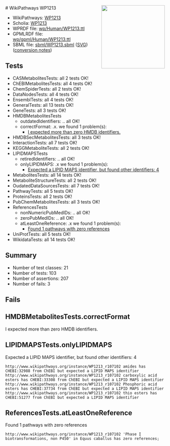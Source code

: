 <img style="float: right; width: 200px" src="../logo.png" />
# WikiPathways WP1213

* WikiPathways: [WP1213](https://identifiers.org/wikipathways:WP1213)
* Scholia: [WP1213](https://scholia.toolforge.org/wikipathways/WP1213)
* WPRDF file: [wp/Human/WP1213.ttl](../wp/Human/WP1213.ttl)
* GPMLRDF file: [wp/gpml/Human/WP1213.ttl](../wp/gpml/Human/WP1213.ttl)
* SBML file: [sbml/WP1213.sbml](../sbml/WP1213.sbml) ([SVG](../sbml/WP1213.svg)) ([conversion notes](../sbml/WP1213.txt))

## Tests
* CASMetabolitesTests: all 2 tests OK!
* ChEBIMetabolitesTests: all 4 tests OK!
* ChemSpiderTests: all 2 tests OK!
* DataNodesTests: all 4 tests OK!
* EnsemblTests: all 4 tests OK!
* GeneralTests: all 13 tests OK!
* GeneTests: all 3 tests OK!
* HMDBMetabolitesTests
    * outdatedIdentifiers: .. all OK!
    * correctFormat: .x. we found 1 problem(s):
        * [I expected more than zero HMDB identifiers.](#ad154c1e)
* HMDBSecMetabolitesTests: all 3 tests OK!
* InteractionTests: all 7 tests OK!
* KEGGMetaboliteTests: all 2 tests OK!
* LIPIDMAPSTests
    * retiredIdentifiers: .. all OK!
    * onlyLIPIDMAPS: .x we found 1 problem(s):
        * [Expected a LIPID MAPS identifier, but found other identifiers: 4](#48cc60bb)
* MetabolitesTests: all 14 tests OK!
* MetaboliteStructureTests: all 2 tests OK!
* OudatedDataSourcesTests: all 7 tests OK!
* PathwayTests: all 5 tests OK!
* ProteinsTests: all 2 tests OK!
* PubChemMetabolitesTests: all 3 tests OK!
* ReferencesTests
    * nonNumericPubMedIDs: .. all OK!
    * zeroPubMedIDs: .. all OK!
    * atLeastOneReference: .x we found 1 problem(s):
        * [Found 1 pathways with zero references](#35eb778e)
* UniProtTests: all 5 tests OK!
* WikidataTests: all 14 tests OK!


## Summary

* Number of test classes: 21
* Number of tests: 103
* Number of assertions: 207
* Number of fails: 3

## Fails

<a name="ad154c1e" />

## HMDBMetabolitesTests.correctFormat

I expected more than zero HMDB identifiers.
<a name="48cc60bb" />

## LIPIDMAPSTests.onlyLIPIDMAPS

Expected a LIPID MAPS identifier, but found other identifiers: 4
```
http://www.wikipathways.org/instance/WP1213_r107102 amides has CHEBI:32988 from ChEBI but expected a LIPID MAPS identifier
http://www.wikipathways.org/instance/WP1213_r107102 carboxylic acid esters has CHEBI:33308 from ChEBI but expected a LIPID MAPS identifier
http://www.wikipathways.org/instance/WP1213_r107102 Phosphoric acid esters has CHEBI:37734 from ChEBI but expected a LIPID MAPS identifier
http://www.wikipathways.org/instance/WP1213_r107102 thio esters has CHEBI:51277 from ChEBI but expected a LIPID MAPS identifier
```

<a name="35eb778e" />

## ReferencesTests.atLeastOneReference

Found 1 pathways with zero references
```
http://www.wikipathways.org/instance/WP1213_r107102 'Phase I biotransformations, non P450' in Equus caballus has zero references; 
```

